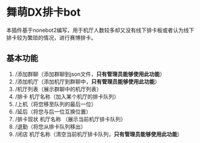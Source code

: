 # 舞萌DX排卡bot
本插件基于nonebot2编写，用于机厅人数较多却又没有线下排卡板或者认为线下排卡较为繁琐的情况，进行赛博排卡。
##  基本功能
1. /添加群聊（添加群聊到json文件，**只有管理员能够使用此功能**）
2. /添加机厅（添加机厅到群聊中，**只有管理员能够使用此功能**）
3. /机厅列表（展示群聊中的机厅列表）
4. /排卡 机厅名称（加入某个机厅的排卡队列）
5. /上机（将您移至队列的最后一位）
6. /延后（将您与后一位互换位置）
7. /排卡现状 机厅名称 （展示当前机厅排卡队列）
8. /退勤（将您从排卡队列移出）
9. /闭店 机厅名称（清空当前机厅排卡队列，**只有管理员能够使用此功能**）
